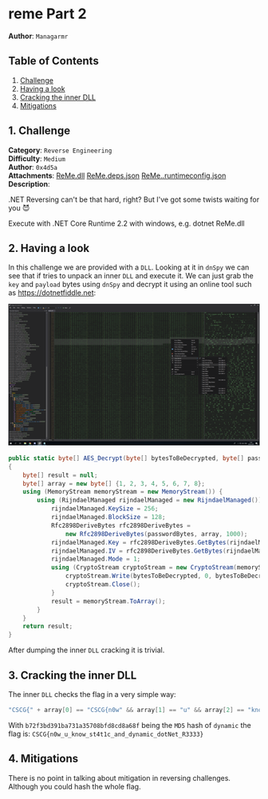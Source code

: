 # reme Part 2

**Author**: `Managarmr`

## Table of Contents

1. [Challenge](#1-challenge)
2. [Having a look](#2-having-a-look)
3. [Cracking the inner DLL](#3-cracking-the-inner-dll)
4. [Mitigations](#4-mitigations)

## 1. Challenge

**Category**: `Reverse Engineering`  
**Difficulty**: `Medium`  
**Author**: `0x4d5a`  
**Attachments**: [ReMe.dll](https://static.allesctf.net/challenges/e5971550aac869a054b67c9823148cf90470f7463de6a6cbb45f184d50845519/ReMe.dll)
[ReMe.deps.json](https://static.allesctf.net/challenges/9be7b4ca4a698158d6fbc53cd88a5d83d65cd3ccbd1a83728aca2418263dfd8d/ReMe.deps.json)
[ReMe..runtimeconfig.json](https://static.allesctf.net/challenges/9ada7e7cabd6ad48ea6781e31fd6b30eab772558744fc996d9523c7b0e04e9e9/ReMe.runtimeconfig.json)  
**Description**:

.NET Reversing can't be that hard, right? But I've got some twists waiting for you 😈

Execute with .NET Core Runtime 2.2 with windows, e.g. dotnet ReMe.dll

## 2. Having a look

In this challenge we are provided with a `DLL`. Looking at it in `dnSpy` we
can see that if tries to unpack an inner `DLL` and execute it. We can just grab
the `key` and `payload` bytes using `dnSpy` and decrypt it using an online tool
such as https://dotnetfiddle.net:

![Copy](reme.png)

```csharp
public static byte[] AES_Decrypt(byte[] bytesToBeDecrypted, byte[] passwordBytes)
{
	byte[] result = null;
	byte[] array = new byte[] {1, 2, 3, 4, 5, 6, 7, 8};
	using (MemoryStream memoryStream = new MemoryStream()) {
		using (RijndaelManaged rijndaelManaged = new RijndaelManaged()) {
			rijndaelManaged.KeySize = 256;
			rijndaelManaged.BlockSize = 128;
			Rfc2898DeriveBytes rfc2898DeriveBytes =
				new Rfc2898DeriveBytes(passwordBytes, array, 1000);
			rijndaelManaged.Key = rfc2898DeriveBytes.GetBytes(rijndaelManaged.KeySize / 8);
			rijndaelManaged.IV = rfc2898DeriveBytes.GetBytes(rijndaelManaged.BlockSize / 8);
			rijndaelManaged.Mode = 1;
			using (CryptoStream cryptoStream = new CryptoStream(memoryStream, rijndaelManaged.CreateDecryptor(), 1)) {
				cryptoStream.Write(bytesToBeDecrypted, 0, bytesToBeDecrypted.Length);
				cryptoStream.Close();
			}
			result = memoryStream.ToArray();
		}
	}
	return result;
}
```

After dumping the inner `DLL` cracking it is trivial.

## 3. Cracking the inner DLL

The inner `DLL` checks the flag in a very simple way:

```csharp
"CSCG{" + array[0] == "CSCG{n0w" && array[1] == "u" && array[2] == "know" && array[3] == "st4t1c" && array[4] == "and" && Inner.CalculateMD5Hash(array[5]).ToLower() == "b72f3bd391ba731a35708bfd8cd8a68f" && array[6] == "dotNet" && array[7] + "}" == "R3333}"
```

With `b72f3bd391ba731a35708bfd8cd8a68f` being the `MD5` hash of `dynamic` the
flag is: `CSCG{n0w_u_know_st4t1c_and_dynamic_dotNet_R3333}`

## 4. Mitigations

There is no point in talking about mitigation in reversing challenges.
Although you could hash the whole flag.
